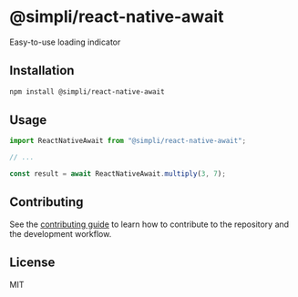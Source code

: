 # @simpli/react-native-await

Easy-to-use loading indicator

## Installation

```sh
npm install @simpli/react-native-await
```

## Usage

```js
import ReactNativeAwait from "@simpli/react-native-await";

// ...

const result = await ReactNativeAwait.multiply(3, 7);
```

## Contributing

See the [contributing guide](CONTRIBUTING.md) to learn how to contribute to the repository and the development workflow.

## License

MIT
